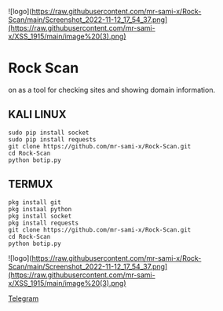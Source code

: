 ![logo](https://raw.githubusercontent.com/mr-sami-x/Rock-Scan/main/Screenshot_2022-11-12_17_54_37.png](https://raw.githubusercontent.com/mr-sami-x/XSS_1915/main/image%20(3).png)


# Rock Scan
on as a tool for checking sites and showing domain information.


## KALI LINUX
```
sudo pip install socket
sudo pip install requests
git clone https://github.com/mr-sami-x/Rock-Scan.git
cd Rock-Scan
python botip.py
```
## TERMUX
```
pkg install git
pkg instaal python 
pkg install socket
pkg install requests
git clone https://github.com/mr-sami-x/Rock-Scan.git
cd Rock-Scan
python botip.py

```
![logo](https://raw.githubusercontent.com/mr-sami-x/Rock-Scan/main/Screenshot_2022-11-12_17_54_37.png](https://raw.githubusercontent.com/mr-sami-x/XSS_1915/main/image%20(3).png)


[Telegram](https://t.me/TYG_TEAM)
